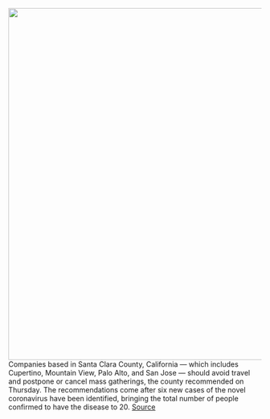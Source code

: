 <img src='https://cdn.vox-cdn.com/thumbor/njnEiGRR79MsbT4e16ZJ0lQLaz0=/0x0:5000x3337/1200x800/filters:focal(2100x1269:2900x2069)/cdn.vox-cdn.com/uploads/chorus_image/image/66452205/apple_park_photo_1_building_trees.0.jpg' width='700px' /><br/>
Companies based in Santa Clara County, California — which includes Cupertino, Mountain View, Palo Alto, and San Jose — should avoid travel and postpone or cancel mass gatherings, the county recommended on Thursday. The recommendations come after six new cases of the novel coronavirus have been identified, bringing the total number of people confirmed to have the disease to 20.
<a href='https://www.theverge.com/2020/3/5/21167054/santa-clara-county-coronavirus-amazon-apple-google-facebook-microsoft'> Source <a/>